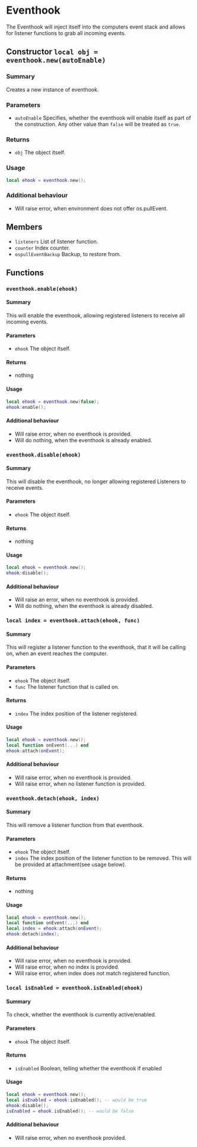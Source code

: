 # Eventhook
The Eventhook will inject itself into the computers event stack and allows for listener functions to grab all incoming events.


## Constructor `local obj = eventhook.new(autoEnable)`

### Summary
Creates a new instance of eventhook.

### Parameters
- `autoEnable` Specifies, whether the eventhook will enable itself as part of the construction. Any other value than `false` will be treated as `true`.

### Returns
- `obj` The object itself.

### Usage
```lua
local ehook = eventhook.new();
```

### Additional behaviour
- Will raise error, when environment does not offer os.pullEvent.


## Members
- `listeners` List of listener function.
- `counter` Index counter.
- `ospullEventBackup` Backup, to restore from.


## Functions


### `eventhook.enable(ehook)`

#### Summary
This will enable the eventhook, allowing registered listeners to receive all incoming events.

#### Parameters
- `ehook` The object itself.

#### Returns
- nothing

#### Usage
```lua
local ehook = eventhook.new(false);
ehook:enable();
```

#### Additional behaviour
- Will raise error, when no eventhook is provided.
- Will do nothing, when the eventhook is already enabled.


### `eventhook.disable(ehook)`

#### Summary
This will disable the eventhook, no longer allowing registered Listeners to receive events.

#### Parameters
- `ehook` The object itself.

#### Returns
- nothing

#### Usage
```lua
local ehook = eventhook.new();
ehook:disable();
```

#### Additional behaviour
- Will raise an error, when no eventhook is provided.
- Will do nothing, when the eventhook is already disabled.


### `local index = eventhook.attach(ehook, func)`

#### Summary
This will register a listener function to the eventhook, that it will be calling on, when an event reaches the computer.

#### Parameters
- `ehook` The object itself.
- `func` The listener function that is called on.

#### Returns
- `index` The index position of the listener registered.

#### Usage
```lua
local ehook = eventhook.new();
local function onEvent(...) end
ehook:attach(onEvent);
```

#### Additional behaviour
- Will raise error, when no eventhook is provided.
- Will raise error, when no listener function is provided.


### `eventhook.detach(ehook, index)`

#### Summary
This will remove a listener function from that eventhook.

#### Parameters
- `ehook` The object itself.
- `index` The index position of the listener function to be removed. This will be provided at attachment(see usage below).

#### Returns
- nothing

#### Usage
```lua
local ehook = eventhook.new();
local function onEvent(...) end
local index = ehook:attach(onEvent);
ehook:detach(index);
```

#### Additional behaviour
- Will raise error, when no eventhook is provided.
- Will raise error, when no index is provided.
- Will raise error, when index does not match registered function.

### `local isEnabled = eventhook.isEnabled(ehook)`

#### Summary
To check, whether the eventhook is currently active/enabled.

#### Parameters
- `ehook` The object itself.

#### Returns
- `isEnabled` Boolean, telling whether the eventhook if enabled

#### Usage
```lua
local ehook = eventhook.new();
local isEnabled = ehook:isEnabled(); -- would be true
ehook:disable();
isEnabled = ehook.isEnabled(); -- would be false
```

#### Additional behaviour
- Will raise error, when no eventhook provided.
